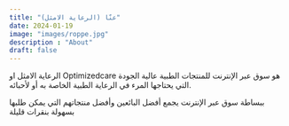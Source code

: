 ```yaml
---
title: "عنّا (الرعاية الامثل)"
date: 2024-01-19
image: "images/roppe.jpg"
description : "About"
draft: false
---
```

الرعاية الامثل او Optimizedcare هو سوق عبر الإنترنت للمنتجات الطبية عالية الجودة التي يحتاجها المرء في الرعاية الطبية الخاصة به أو لأحبائه.

ببساطة سوق عبر الإنترنت يجمع أفضل البائعين وأفضل منتجاتهم التي يمكن طلبها بسهولة بنقرات قليلة